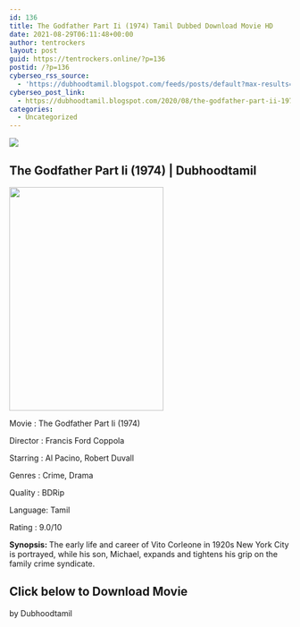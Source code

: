 ```yaml
---
id: 136
title: The Godfather Part Ii (1974) Tamil Dubbed Download Movie HD
date: 2021-08-29T06:11:48+00:00
author: tentrockers
layout: post
guid: https://tentrockers.online/?p=136
postid: /?p=136
cyberseo_rss_source:
  - 'https://dubhoodtamil.blogspot.com/feeds/posts/default?max-results=150&start-index=151'
cyberseo_post_link:
  - https://dubhoodtamil.blogspot.com/2020/08/the-godfather-part-ii-1974-tamil-dubbed.html
categories:
  - Uncategorized
---
```

<div class="media_block">
  <img src="https://1.bp.blogspot.com/-Y_IkJ7W2Rfc/XyrHc3fI3yI/AAAAAAAAA_s/hPxV9icvDOkbbTFL10ixGn4NBDN6JlcnQCLcBGAsYHQ/s72-w276-h400-c/images%2B%252821%2529.jpeg" class="media_thumbnail" />
</div>

## **<span>The Godfather Part Ii (1974) | Dubhoodtamil</span>**

<div>
  <a href="https://1.bp.blogspot.com/-Y_IkJ7W2Rfc/XyrHc3fI3yI/AAAAAAAAA_s/hPxV9icvDOkbbTFL10ixGn4NBDN6JlcnQCLcBGAsYHQ/s493/images%2B%252821%2529.jpeg"><img loading="lazy" border="0" data-original-height="493" data-original-width="340" height="400" src="https://1.bp.blogspot.com/-Y_IkJ7W2Rfc/XyrHc3fI3yI/AAAAAAAAA_s/hPxV9icvDOkbbTFL10ixGn4NBDN6JlcnQCLcBGAsYHQ/w276-h400/images%2B%252821%2529.jpeg" width="276" /></a>
</div>

Movie	<span></span>:	<span></span>The Godfather Part Ii (1974)

<div readability="14">
  Director<span> </span>:<span> </span>Francis Ford Coppola&nbsp;</p> 
  
  <p>
    Starring<span> </span>:<span> </span>Al Pacino, Robert Duvall
  </p>
  
  <p>
    Genres<span> </span>:<span> </span>Crime, Drama
  </p>
  
  <p>
    Quality<span> </span>:<span> </span>BDRip&nbsp;
  </p>
  
  <p>
    Language:<span> </span>Tamil
  </p>
  
  <p>
    Rating<span> </span>:<span> </span>9.0/10&nbsp;
  </p>
  
  <p>
    <b>Synopsis: </b>The early life and career of Vito Corleone in 1920s New York City is portrayed, while his son, Michael, expands and tightens his grip on the family crime syndicate.
  </p>
</div>

## **<span>Click below to Download Movie</span>**

by Dubhoodtamil